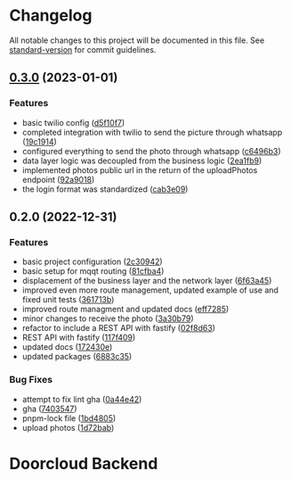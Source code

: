 # Changelog

All notable changes to this project will be documented in this file. See [standard-version](https://github.com/conventional-changelog/standard-version) for commit guidelines.

## [0.3.0](https://github.com/AnthonyLzq/DoorCloud-backend/compare/v0.2.0...v0.3.0) (2023-01-01)


### Features

* basic twilio config ([d5f10f7](https://github.com/AnthonyLzq/DoorCloud-backend/commit/d5f10f7d83298143f0ac6eed4547d9f17493e878))
* completed integration with twilio to send the picture through whatsapp ([19c1914](https://github.com/AnthonyLzq/DoorCloud-backend/commit/19c191429f231ebb1ff179b3062d949ee74fb480))
* configured everything to send the photo through whatsapp ([c6496b3](https://github.com/AnthonyLzq/DoorCloud-backend/commit/c6496b3adf2e59679e79768e51fd235774cf2159))
* data layer logic was decoupled from the business logic ([2ea1fb9](https://github.com/AnthonyLzq/DoorCloud-backend/commit/2ea1fb9f8bb8254b025bc25ae60ef10dc92e8a49))
* implemented photos public url in the return of the uploadPhotos endpoint ([92a9018](https://github.com/AnthonyLzq/DoorCloud-backend/commit/92a90183b2c546f338d4bc4ee2ce2b47f203857c))
* the login format was standardized ([cab3e09](https://github.com/AnthonyLzq/DoorCloud-backend/commit/cab3e09916a017e24c5707cef7e6f2392fd47c3b))

## 0.2.0 (2022-12-31)


### Features

* basic project configuration ([2c30942](https://github.com/AnthonyLzq/DoorCloud-backend/commit/2c309421792b20d2e5ea7add4eff01b1bfad3c91))
* basic setup for mqqt routing ([81cfba4](https://github.com/AnthonyLzq/DoorCloud-backend/commit/81cfba40471c4905735d1f144361f77b0d81fc36))
* displacement of the business layer and the network layer ([6f63a45](https://github.com/AnthonyLzq/DoorCloud-backend/commit/6f63a45b8f773edbe8f0634c42a7fd71bcc7d4de))
* improved even more route management, updated example of use and fixed unit tests ([361713b](https://github.com/AnthonyLzq/DoorCloud-backend/commit/361713b0ee9ad596cb39e0bace6856567d3caa8c))
* improved route managment and updated docs ([eff7285](https://github.com/AnthonyLzq/DoorCloud-backend/commit/eff7285b6b6d5f56060c87ffad63cda37eae2a73))
* minor changes to receive the photo ([3a30b79](https://github.com/AnthonyLzq/DoorCloud-backend/commit/3a30b79f2241eeb8638da32aad96090ca8f82216))
* refactor to include a REST API with fastify ([02f8d63](https://github.com/AnthonyLzq/DoorCloud-backend/commit/02f8d635ef404e545a8e3b10cf4b7c4218f85796))
* REST API with fastify ([117f409](https://github.com/AnthonyLzq/DoorCloud-backend/commit/117f409b335f65356010b98fd16bf3f0ddbe2e88))
* updated docs ([172430e](https://github.com/AnthonyLzq/DoorCloud-backend/commit/172430ebaba9825edcbf4d661411b7c39fd4eb67))
* updated packages ([6883c35](https://github.com/AnthonyLzq/DoorCloud-backend/commit/6883c35a9d66d4df96e9aad831fa016fd55fb334))


### Bug Fixes

* attempt to fix lint gha ([0a44e42](https://github.com/AnthonyLzq/DoorCloud-backend/commit/0a44e42bba9e53be88486ac13c772a1a178584df))
* gha ([7403547](https://github.com/AnthonyLzq/DoorCloud-backend/commit/74035479aef782728aa72fbc065cf86b0687bdb8))
* pnpm-lock file ([1bd4805](https://github.com/AnthonyLzq/DoorCloud-backend/commit/1bd48053f139757f130953143df277785d0e1b4c))
* upload photos ([1d72bab](https://github.com/AnthonyLzq/DoorCloud-backend/commit/1d72bab943666d1c054aeb8835bda1ad91253314))

# Doorcloud Backend